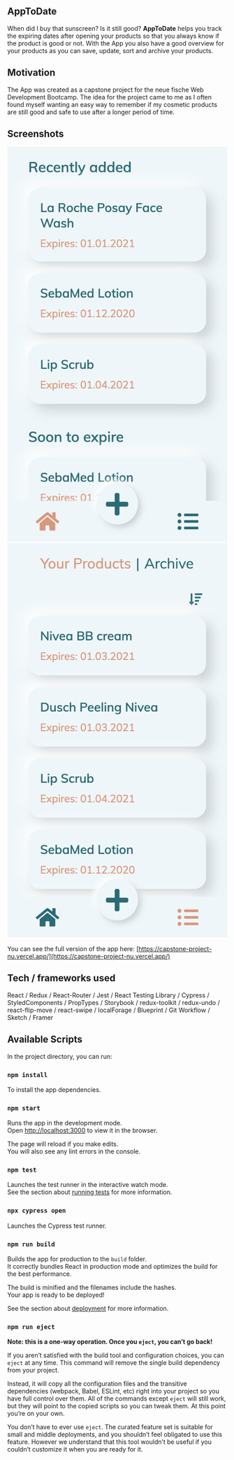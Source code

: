 ## AppToDate

When did I buy that sunscreen? Is it still good?
**AppToDate** helps you track the expiring dates after opening your products so that you always know if the product is good or not.
With the App you also have a good overview for your products as you can save, update, sort and archive your products.

## Motivation

The App was created as a capstone project for the neue fische Web Development Bootcamp.
The idea for the project came to me as I often found myself wanting an easy way to remember if my cosmetic products are still good and safe to use after a longer period of time.

## Screenshots

![Dashboard page of the App](app-screenshots/dashboard-page.png)
![Product page of the App](app-screenshots/product-page.png)

You can see the full version of the app here: [https://capstone-project-nu.vercel.app/](https://capstone-project-nu.vercel.app/)

## Tech / frameworks used

React / Redux / React-Router / Jest / React Testing Library / Cypress /
StyledComponents / PropTypes / Storybook / redux-toolkit / redux-undo /
react-flip-move / react-swipe / localForage / Blueprint / Git Workflow /
Sketch / Framer

## Available Scripts

In the project directory, you can run:

### `npm install`

To install the app dependencies.

### `npm start`

Runs the app in the development mode.<br />
Open [http://localhost:3000](http://localhost:3000) to view it in the browser.

The page will reload if you make edits.<br />
You will also see any lint errors in the console.

### `npm test`

Launches the test runner in the interactive watch mode.<br />
See the section about [running tests](https://facebook.github.io/create-react-app/docs/running-tests) for more information.

### `npx cypress open`

Launches the Cypress test runner.

### `npm run build`

Builds the app for production to the `build` folder.<br />
It correctly bundles React in production mode and optimizes the build for the best performance.

The build is minified and the filenames include the hashes.<br />
Your app is ready to be deployed!

See the section about [deployment](https://facebook.github.io/create-react-app/docs/deployment) for more information.

### `npm run eject`

**Note: this is a one-way operation. Once you `eject`, you can’t go back!**

If you aren’t satisfied with the build tool and configuration choices, you can `eject` at any time. This command will remove the single build dependency from your project.

Instead, it will copy all the configuration files and the transitive dependencies (webpack, Babel, ESLint, etc) right into your project so you have full control over them. All of the commands except `eject` will still work, but they will point to the copied scripts so you can tweak them. At this point you’re on your own.

You don’t have to ever use `eject`. The curated feature set is suitable for small and middle deployments, and you shouldn’t feel obligated to use this feature. However we understand that this tool wouldn’t be useful if you couldn’t customize it when you are ready for it.
